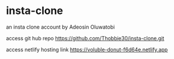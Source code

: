 # insta-clone

an insta clone account by Adeosin Oluwatobi


 access git hub repo https://github.com/Thobbie30/insta-clone.git
 
 access netlify hosting link https://voluble-donut-f6d64e.netlify.app
